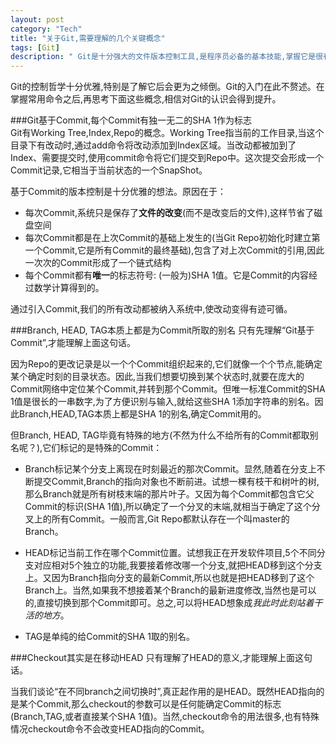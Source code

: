 ```yaml
---
layout: post    
category: "Tech"   
title: "关于Git,需要理解的几个关键概念"      
tags: [Git]   
description: " Git是十分强大的文件版本控制工具,是程序员必备的基本技能,掌握它是很有必要的。我接触Git很长时间了,但惭愧一般只用add, commit两个命令。最近听了Git专家的一次讲座,觉得收获很大,对Git的理解加深了很多。可见“内行一句话,胜读半月书”,要多向牛人请教。本文是自己对Git原理性知识的一些理解。  "
---
```



Git的控制哲学十分优雅,特别是了解它后会更为之倾倒。Git的入门在此不赘述。在掌握常用命令之后,再思考下面这些概念,相信对Git的认识会得到提升。  

###Git基于Commit,每个Commit有独一无二的SHA 1作为标志  
Git有Working Tree,Index,Repo的概念。Working Tree指当前的工作目录,当这个目录下有改动时,通过add命令将改动添加到Index区域。当改动都被加到了Index、需要提交时,使用commit命令将它们提交到Repo中。这次提交会形成一个Commit记录,它相当于当前状态的一个SnapShot。  

基于Commit的版本控制是十分优雅的想法。原因在于：  

- 每次Commit,系统只是保存了**文件的改变**(而不是改变后的文件),这样节省了磁盘空间
- 每次Commit都是在上次Commit的基础上发生的(当Git Repo初始化时建立第一个Commit,它是所有Commit的最终基础),包含了对上次Commit的引用,因此一次次的Commit形成了一个链式结构
- 每个Commit都有**唯一**的标志符号: (一般为)SHA 1值。它是Commit的内容经过数学计算得到的。  

通过引入Commit,我们的所有改动都被纳入系统中,使改动变得有迹可循。  


###Branch, HEAD, TAG本质上都是为Commit所取的别名
只有先理解“Git基于Commit”,才能理解上面这句话。  

因为Repo的更改记录是以一个个Commit组织起来的,它们就像一个个节点,能确定某个确定时刻的目录状态。因此,当我们想要切换到某个状态时,就要在庞大的Commit网络中定位某个Commit,并转到那个Commit。但唯一标准Commit的SHA 1值是很长的一串数字,为了方便识别与输入,就给这些SHA 1添加字符串的别名。因此Branch,HEAD,TAG本质上都是SHA 1的别名,确定Commit用的。   

但Branch, HEAD, TAG毕竟有特殊的地方(不然为什么不给所有的Commit都取别名呢？),它们标记的是特殊的Commit：    

- Branch标记某个分支上离现在时刻最近的那次Commit。显然,随着在分支上不断提交Commit,Branch的指向对象也不断前进。试想一棵有枝干和树叶的树,那么Branch就是所有树枝末端的那片叶子。又因为每个Commit都包含它父Commit的标识(SHA 1值),所以确定了一个分叉的末端,就相当于确定了这个分叉上的所有Commit。一般而言,Git Repo都默认存在一个叫master的Branch。  

- HEAD标记当前工作在哪个Commit位置。试想我正在开发软件项目,5个不同分支对应相对5个独立的功能,我要接着修改哪一个分支,就把HEAD移到这个分支上。又因为Branch指向分支的最新Commit,所以也就是把HEAD移到了这个Branch上。当然,如果我不想接着某个Branch的最新进度修改,当然也是可以的,直接切换到那个Commit即可。总之,可以将HEAD想象成*我此时此刻站着干活的地方*。  

- TAG是单纯的给Commit的SHA 1取的别名。  

###Checkout其实是在移动HEAD
只有理解了HEAD的意义,才能理解上面这句话。  

当我们谈论“在不同branch之间切换时”,真正起作用的是HEAD。既然HEAD指向的是某个Commit,那么checkout的参数可以是任何能确定Commit的标志(Branch,TAG,或者直接某个SHA 1值)。当然,checkout命令的用法很多,也有特殊情况checkout命令不会改变HEAD指向的Commit。  




